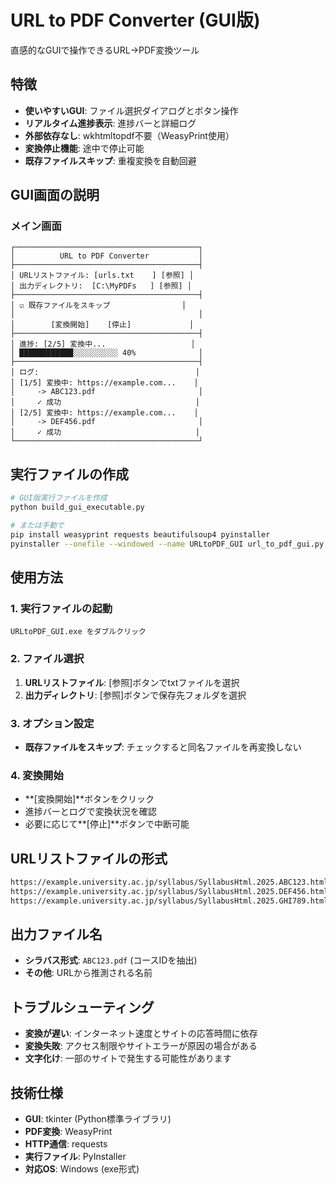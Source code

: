 # URL to PDF Converter (GUI版)

直感的なGUIで操作できるURL→PDF変換ツール

## 特徴

- **使いやすいGUI**: ファイル選択ダイアログとボタン操作
- **リアルタイム進捗表示**: 進捗バーと詳細ログ
- **外部依存なし**: wkhtmltopdf不要（WeasyPrint使用）
- **変換停止機能**: 途中で停止可能
- **既存ファイルスキップ**: 重複変換を自動回避

## GUI画面の説明

### メイン画面
```
┌─────────────────────────────────────────┐
│          URL to PDF Converter           │
├─────────────────────────────────────────┤
│ URLリストファイル: [urls.txt    ] [参照] │
│ 出力ディレクトリ:  [C:\MyPDFs   ] [参照] │
├─────────────────────────────────────────┤
│ ☑ 既存ファイルをスキップ                │
│                                         │
│        [変換開始]    [停止]             │
├─────────────────────────────────────────┤
│ 進捗: [2/5] 変換中...                   │
│ ████████████░░░░░░░░░░ 40%              │
├─────────────────────────────────────────┤
│ ログ:                                   │
│ [1/5] 変換中: https://example.com...    │
│     -> ABC123.pdf                       │
│     ✓ 成功                              │
│ [2/5] 変換中: https://example.com...    │
│     -> DEF456.pdf                       │
│     ✓ 成功                              │
└─────────────────────────────────────────┘
```

## 実行ファイルの作成

```bash
# GUI版実行ファイルを作成
python build_gui_executable.py

# または手動で
pip install weasyprint requests beautifulsoup4 pyinstaller
pyinstaller --onefile --windowed --name URLtoPDF_GUI url_to_pdf_gui.py
```

## 使用方法

### 1. 実行ファイルの起動
```
URLtoPDF_GUI.exe をダブルクリック
```

### 2. ファイル選択
1. **URLリストファイル**: [参照]ボタンでtxtファイルを選択
2. **出力ディレクトリ**: [参照]ボタンで保存先フォルダを選択

### 3. オプション設定
- **既存ファイルをスキップ**: チェックすると同名ファイルを再変換しない

### 4. 変換開始
- **[変換開始]**ボタンをクリック
- 進捗バーとログで変換状況を確認
- 必要に応じて**[停止]**ボタンで中断可能

## URLリストファイルの形式

```txt
https://example.university.ac.jp/syllabus/SyllabusHtml.2025.ABC123.html
https://example.university.ac.jp/syllabus/SyllabusHtml.2025.DEF456.html
https://example.university.ac.jp/syllabus/SyllabusHtml.2025.GHI789.html
```

## 出力ファイル名

- **シラバス形式**: `ABC123.pdf` (コースIDを抽出)
- **その他**: URLから推測される名前

## トラブルシューティング

- **変換が遅い**: インターネット速度とサイトの応答時間に依存
- **変換失敗**: アクセス制限やサイトエラーが原因の場合がある
- **文字化け**: 一部のサイトで発生する可能性があります

## 技術仕様

- **GUI**: tkinter (Python標準ライブラリ)
- **PDF変換**: WeasyPrint
- **HTTP通信**: requests
- **実行ファイル**: PyInstaller
- **対応OS**: Windows (exe形式)